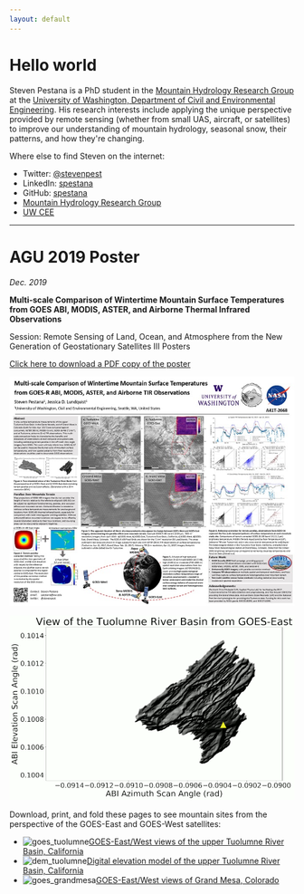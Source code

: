 ```yaml
---
layout: default
---
```


# Hello world

Steven Pestana is a PhD student in the [Mountain Hydrology Research Group](https://depts.washington.edu/mtnhydr/) at the [University of Washington, Department of Civil and Environmental Engineering](https://www.ce.washington.edu/). His research interests include applying the unique perspective provided by remote sensing (whether from small UAS, aircraft, or satellites) to improve our understanding of mountain hydrology, seasonal snow, their patterns, and how they're changing. 

Where else to find Steven on the internet:

 * Twitter: [@stevenpest](https://twitter.com/stevenpest)
 * LinkedIn: [spestana](https://www.linkedin.com/in/spestana/)
 * GitHub: [spestana](https://github.com/spestana/)
 * [Mountain Hydrology Research Group](https://depts.washington.edu/mtnhydr/)
 * [UW CEE](https://www.ce.washington.edu/)


* * *

# AGU 2019 Poster
*Dec. 2019*

**Multi-scale Comparison of Wintertime Mountain Surface Temperatures from GOES ABI, MODIS, ASTER, and Airborne Thermal Infrared Observations**

Session: Remote Sensing of Land, Ocean, and Atmosphere from the New Generation of Geostationary Satellites III Posters

[Click here to download a PDF copy of the poster](/assets/images/agu2019poster.pdf)

![AGU2019](/assets/images/agu2019poster_small.jpg)



![GOESviewAnimation](/assets/images/goes_view_animation.gif)

Download, print, and fold these pages to see mountain sites from the perspective of the GOES-East and GOES-West satellites:

 * ![goes_tuolumne](/assets/images/goes_tuolumne_small.jpg)[GOES-East/West views of the upper Tuolumne River Basin, California](/assets/images/goes_tuolumne.pdf)
 * ![dem_tuolumne](/assets/images/dem_tuolumne_small.jpg)[Digital elevation model of the upper Tuolumne River Basin, California](/assets/images/dem_tuolumne.pdf)
 * ![goes_grandmesa](/assets/images/goes_grandmesa_small.jpg)[GOES-East/West views of Grand Mesa, Colorado](/assets/images/goes_grandmesa.pdf)






